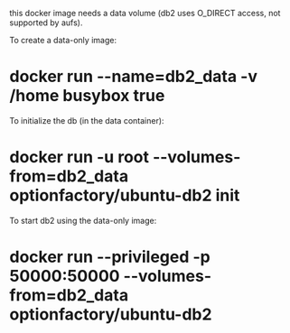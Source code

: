 this docker image needs a data volume (db2 uses O_DIRECT access, not supported by aufs).

To create a data-only image: 

# docker run --name=db2_data -v /home busybox true

To initialize the db (in the data container):

# docker run -u root --volumes-from=db2_data optionfactory/ubuntu-db2 init

To start db2 using the data-only image:

# docker run --privileged -p 50000:50000 --volumes-from=db2_data optionfactory/ubuntu-db2
